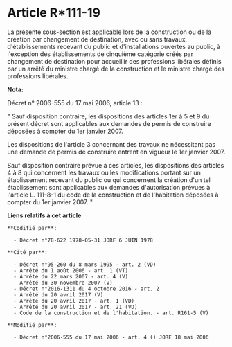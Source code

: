 # Article R*111-19

La présente sous-section est applicable lors de la construction ou de la création par changement de destination, avec ou sans
travaux, d'établissements recevant du public et d'installations ouvertes au public, à l'exception des établissements de
cinquième catégorie créés par changement de destination pour accueillir des professions libérales définis par un arrêté du
ministre chargé de la construction et le ministre chargé des professions libérales.

**Nota:**

Décret n° 2006-555 du 17 mai 2006, article 13 : 

" Sauf disposition contraire, les dispositions des articles 1er à 5 et 9 du présent décret sont applicables aux demandes de
permis de construire déposées à compter du 1er janvier 2007. 

Les dispositions de l'article 3 concernant des travaux ne nécessitant pas une demande de permis de construire entrent en
vigueur le 1er janvier 2007. 

Sauf disposition contraire prévue à ces articles, les dispositions des articles 4 à 8 qui concernent les travaux ou les
modifications portant sur un établissement recevant du public ou qui concernent la création d'un tel établissement sont
applicables aux demandes d'autorisation prévues à l'article L. 111-8-1 du code de la construction et de l'habitation déposées
à compter du 1er janvier 2007. "

**Liens relatifs à cet article**

	**Codifié par**:

	  - Décret n°78-622 1978-05-31 JORF 6 JUIN 1978

	**Cité par**:

	  - Décret n°95-260 du 8 mars 1995 - art. 2 (VD)
	  - Arrêté du 1 août 2006 - art. 1 (VT)
	  - Arrêté du 22 mars 2007 - art. 4 (V)
	  - Arrêté du 30 novembre 2007 (V)
	  - Décret n°2016-1311 du 4 octobre 2016 - art. 2
	  - Arrêté du 20 avril 2017 (V)
	  - Arrêté du 20 avril 2017 - art. 1 (VD)
	  - Arrêté du 20 avril 2017 - art. 21 (VD)
	  - Code de la construction et de l'habitation. - art. R161-5 (V)

	**Modifié par**:

	  - Décret n°2006-555 du 17 mai 2006 - art. 4 () JORF 18 mai 2006
